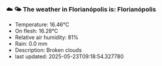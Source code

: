 ### ☁️ 🌤️  The weather in Florianópolis is: Florianópolis

- Temperature: 16.46°C
- On flesh: 16.28°C
- Relative air humidity: 81%
- Rain: 0.0 mm
- Description: Broken clouds
- last updated: 2025-05-23T09:18:54.327780
